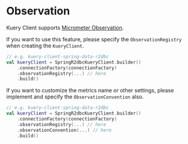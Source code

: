 # Observation

Kuery Client supports [Micrometer Observation](https://micrometer.io/).

If you want to use this feature, please specify the `ObservationRegistry` when creating the `KueryClient`.

```kotlin
// e.g. kuery-client-spring-data-r2dbc
val kueryClient = SpringR2dbcKueryClient.builder()
    .connectionFactory(connectionFactory)
    .observationRegistry(...) // here
    .build()
```

If you want to customize the metrics name or other settings, please implement and specify the `ObservationConvention`
also.

```kotlin
// e.g. kuery-client-spring-data-r2dbc
val kueryClient = SpringR2dbcKueryClient.builder()
    .connectionFactory(connectionFactory)
    .observationRegistry(...) // here
    .observationConvention(...) // here
    .build()
```
